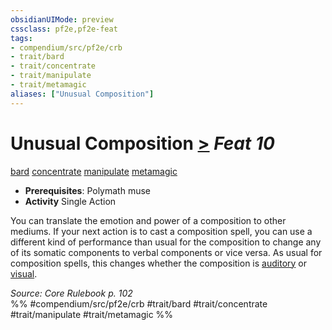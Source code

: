 ```yaml
---
obsidianUIMode: preview
cssclass: pf2e,pf2e-feat
tags:
- compendium/src/pf2e/crb
- trait/bard
- trait/concentrate
- trait/manipulate
- trait/metamagic
aliases: ["Unusual Composition"]
---
```

# Unusual Composition  [>](/rules/core-rulebook/chapter-9-playing-the-game.md#Actions "Single Action") *Feat 10*  
[bard](/rules/traits/bard.md)  [concentrate](/rules/traits/concentrate.md)  [manipulate](/rules/traits/manipulate.md)  [metamagic](/rules/traits/metamagic.md)  

- **Prerequisites**: Polymath muse
- **Activity** Single Action

You can translate the emotion and power of a composition to other mediums. If your next action is to cast a composition spell, you can use a different kind of performance than usual for the composition to change any of its somatic components to verbal components or vice versa. As usual for composition spells, this changes whether the composition is [auditory](/rules/traits/auditory.md) or [visual](/rules/traits/visual.md).

*Source: Core Rulebook p. 102*  
%% #compendium/src/pf2e/crb #trait/bard #trait/concentrate #trait/manipulate #trait/metamagic %%
